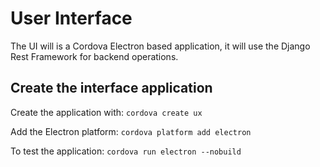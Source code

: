 # User Interface
The UI will is a Cordova Electron based application, it will use the Django Rest Framework for backend operations. 

## Create the interface application 

Create the application with: `cordova create ux`

Add the Electron platform: `cordova platform add electron`

To test the application: `cordova run electron --nobuild` 